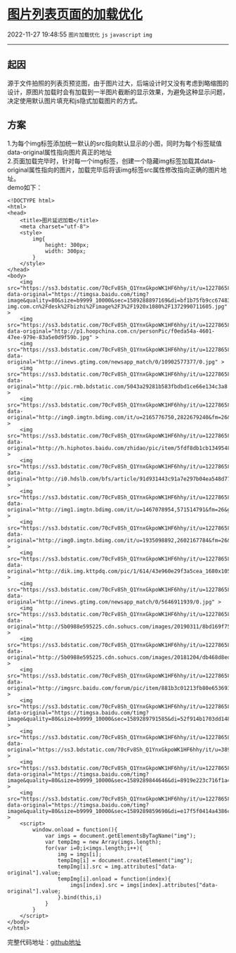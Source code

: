 # [图片列表页面的加载优化](https://blog.csdn.net/woaidouya123/article/details/106188749)
2022-11-27 19:48:55 `图片加载优化` `js` `javascript` `img`

---
<svg xmlns="http://www.w3.org/2000/svg" style="display: none;">
                        <path stroke-linecap="round" d="M5,0 0,2.5 5,5z" id="raphael-marker-block" style="-webkit-tap-highlight-color: rgba(0, 0, 0, 0);"></path>
                    </svg>
                    <h2><a id="_0"></a>起因</h2> 
<p>源于文件拍照的列表页预览图，由于图片过大，后端设计时又没有考虑到略缩图的设计，原图片加载时会有加载到一半图片截断的显示效果，为避免这种显示问题，决定使用默认图片填充和js隐式加载图片的方式。</p> 
<h2><a id="_2"></a>方案</h2> 
<p>1.为每个img标签添加统一默认的src指向默认显示的小图，同时为每个标签赋值data-original属性指向图片真正的地址<br> 2.页面加载完毕时，针对每一个img标签，创建一个隐藏img标签加载其data-original属性指向的图片，加载完毕后将该img标签src属性修改指向正确的图片地址。<br> demo如下：</p> 
<pre><code class="prism language-html"><span class="token doctype">&lt;!DOCTYPE html&gt;</span>
<span class="token tag"><span class="token tag"><span class="token punctuation">&lt;</span>html</span><span class="token punctuation">&gt;</span></span>
<span class="token tag"><span class="token tag"><span class="token punctuation">&lt;</span>head</span><span class="token punctuation">&gt;</span></span>
	<span class="token tag"><span class="token tag"><span class="token punctuation">&lt;</span>title</span><span class="token punctuation">&gt;</span></span>图片延迟加载<span class="token tag"><span class="token tag"><span class="token punctuation">&lt;/</span>title</span><span class="token punctuation">&gt;</span></span>
	<span class="token tag"><span class="token tag"><span class="token punctuation">&lt;</span>meta</span> <span class="token attr-name">charset</span><span class="token attr-value"><span class="token punctuation">=</span><span class="token punctuation">"</span>utf-8<span class="token punctuation">"</span></span><span class="token punctuation">&gt;</span></span>
	<span class="token tag"><span class="token tag"><span class="token punctuation">&lt;</span>style</span><span class="token punctuation">&gt;</span></span><span class="token style language-css">
		<span class="token selector">img</span><span class="token punctuation">{<!-- --></span>
			<span class="token property">height</span><span class="token punctuation">:</span> 300px<span class="token punctuation">;</span>
			<span class="token property">width</span><span class="token punctuation">:</span> 300px<span class="token punctuation">;</span>
		<span class="token punctuation">}</span>
	</span><span class="token tag"><span class="token tag"><span class="token punctuation">&lt;/</span>style</span><span class="token punctuation">&gt;</span></span>
<span class="token tag"><span class="token tag"><span class="token punctuation">&lt;/</span>head</span><span class="token punctuation">&gt;</span></span>
<span class="token tag"><span class="token tag"><span class="token punctuation">&lt;</span>body</span><span class="token punctuation">&gt;</span></span>
	<span class="token tag"><span class="token tag"><span class="token punctuation">&lt;</span>img</span> <span class="token attr-name">src</span><span class="token attr-value"><span class="token punctuation">=</span><span class="token punctuation">"</span>https://ss3.bdstatic.com/70cFv8Sh_Q1YnxGkpoWK1HF6hhy/it/u=1227865842,733762983&amp;fm=26&amp;gp=0.jpg<span class="token punctuation">"</span></span> <span class="token attr-name">data-original</span><span class="token attr-value"><span class="token punctuation">=</span><span class="token punctuation">"</span>https://timgsa.baidu.com/timg?image&amp;quality=80&amp;size=b9999_10000&amp;sec=1589288897169&amp;di=bf1b75fb9cc67483250a10a9b83ce72c&amp;imgtype=0&amp;src=http%3A%2F%2Fb.zol-img.com.cn%2Fdesk%2Fbizhi%2Fimage%2F3%2F1920x1080%2F1372990711605.jpg<span class="token punctuation">"</span></span> <span class="token punctuation">&gt;</span></span>
	<span class="token tag"><span class="token tag"><span class="token punctuation">&lt;</span>img</span> <span class="token attr-name">src</span><span class="token attr-value"><span class="token punctuation">=</span><span class="token punctuation">"</span>https://ss3.bdstatic.com/70cFv8Sh_Q1YnxGkpoWK1HF6hhy/it/u=1227865842,733762983&amp;fm=26&amp;gp=0.jpg<span class="token punctuation">"</span></span> <span class="token attr-name">data-original</span><span class="token attr-value"><span class="token punctuation">=</span><span class="token punctuation">"</span>http://p1.hoopchina.com.cn/personPic/f0eda54a-4601-47ee-979e-83a5e0d9f59b.jpg<span class="token punctuation">"</span></span> <span class="token punctuation">&gt;</span></span>
	<span class="token tag"><span class="token tag"><span class="token punctuation">&lt;</span>img</span> <span class="token attr-name">src</span><span class="token attr-value"><span class="token punctuation">=</span><span class="token punctuation">"</span>https://ss3.bdstatic.com/70cFv8Sh_Q1YnxGkpoWK1HF6hhy/it/u=1227865842,733762983&amp;fm=26&amp;gp=0.jpg<span class="token punctuation">"</span></span> <span class="token attr-name">data-original</span><span class="token attr-value"><span class="token punctuation">=</span><span class="token punctuation">"</span>http://inews.gtimg.com/newsapp_match/0/10902577377/0.jpg<span class="token punctuation">"</span></span> <span class="token punctuation">&gt;</span></span>
	<span class="token tag"><span class="token tag"><span class="token punctuation">&lt;</span>img</span> <span class="token attr-name">src</span><span class="token attr-value"><span class="token punctuation">=</span><span class="token punctuation">"</span>https://ss3.bdstatic.com/70cFv8Sh_Q1YnxGkpoWK1HF6hhy/it/u=1227865842,733762983&amp;fm=26&amp;gp=0.jpg<span class="token punctuation">"</span></span> <span class="token attr-name">data-original</span><span class="token attr-value"><span class="token punctuation">=</span><span class="token punctuation">"</span>http://pic.rmb.bdstatic.com/5043a29281b583fbdbd1ce66e134c3a8.jpeg<span class="token punctuation">"</span></span> <span class="token punctuation">&gt;</span></span>
	<span class="token tag"><span class="token tag"><span class="token punctuation">&lt;</span>img</span> <span class="token attr-name">src</span><span class="token attr-value"><span class="token punctuation">=</span><span class="token punctuation">"</span>https://ss3.bdstatic.com/70cFv8Sh_Q1YnxGkpoWK1HF6hhy/it/u=1227865842,733762983&amp;fm=26&amp;gp=0.jpg<span class="token punctuation">"</span></span> <span class="token attr-name">data-original</span><span class="token attr-value"><span class="token punctuation">=</span><span class="token punctuation">"</span>http://img0.imgtn.bdimg.com/it/u=2165776750,2822679240&amp;fm=26&amp;gp=0.jpg<span class="token punctuation">"</span></span> <span class="token punctuation">&gt;</span></span>
	<span class="token tag"><span class="token tag"><span class="token punctuation">&lt;</span>img</span> <span class="token attr-name">src</span><span class="token attr-value"><span class="token punctuation">=</span><span class="token punctuation">"</span>https://ss3.bdstatic.com/70cFv8Sh_Q1YnxGkpoWK1HF6hhy/it/u=1227865842,733762983&amp;fm=26&amp;gp=0.jpg<span class="token punctuation">"</span></span> <span class="token attr-name">data-original</span><span class="token attr-value"><span class="token punctuation">=</span><span class="token punctuation">"</span>http://h.hiphotos.baidu.com/zhidao/pic/item/5fdf8db1cb1349548e51ce14504e9258d1094a76.jpg<span class="token punctuation">"</span></span> <span class="token punctuation">&gt;</span></span>
	<span class="token tag"><span class="token tag"><span class="token punctuation">&lt;</span>img</span> <span class="token attr-name">src</span><span class="token attr-value"><span class="token punctuation">=</span><span class="token punctuation">"</span>https://ss3.bdstatic.com/70cFv8Sh_Q1YnxGkpoWK1HF6hhy/it/u=1227865842,733762983&amp;fm=26&amp;gp=0.jpg<span class="token punctuation">"</span></span> <span class="token attr-name">data-original</span><span class="token attr-value"><span class="token punctuation">=</span><span class="token punctuation">"</span>http://i0.hdslb.com/bfs/article/91d931443c91a7e297b04ea548d77cdaad3b979e.jpg<span class="token punctuation">"</span></span> <span class="token punctuation">&gt;</span></span>
	<span class="token tag"><span class="token tag"><span class="token punctuation">&lt;</span>img</span> <span class="token attr-name">src</span><span class="token attr-value"><span class="token punctuation">=</span><span class="token punctuation">"</span>https://ss3.bdstatic.com/70cFv8Sh_Q1YnxGkpoWK1HF6hhy/it/u=1227865842,733762983&amp;fm=26&amp;gp=0.jpg<span class="token punctuation">"</span></span> <span class="token attr-name">data-original</span><span class="token attr-value"><span class="token punctuation">=</span><span class="token punctuation">"</span>http://img1.imgtn.bdimg.com/it/u=1467078954,571514791&amp;fm=26&amp;gp=0.jpg<span class="token punctuation">"</span></span> <span class="token punctuation">&gt;</span></span>
	<span class="token tag"><span class="token tag"><span class="token punctuation">&lt;</span>img</span> <span class="token attr-name">src</span><span class="token attr-value"><span class="token punctuation">=</span><span class="token punctuation">"</span>https://ss3.bdstatic.com/70cFv8Sh_Q1YnxGkpoWK1HF6hhy/it/u=1227865842,733762983&amp;fm=26&amp;gp=0.jpg<span class="token punctuation">"</span></span> <span class="token attr-name">data-original</span><span class="token attr-value"><span class="token punctuation">=</span><span class="token punctuation">"</span>http://img0.imgtn.bdimg.com/it/u=1935098892,2602167784&amp;fm=26&amp;gp=0.jpg<span class="token punctuation">"</span></span> <span class="token punctuation">&gt;</span></span>
	<span class="token tag"><span class="token tag"><span class="token punctuation">&lt;</span>img</span> <span class="token attr-name">src</span><span class="token attr-value"><span class="token punctuation">=</span><span class="token punctuation">"</span>https://ss3.bdstatic.com/70cFv8Sh_Q1YnxGkpoWK1HF6hhy/it/u=1227865842,733762983&amp;fm=26&amp;gp=0.jpg<span class="token punctuation">"</span></span> <span class="token attr-name">data-original</span><span class="token attr-value"><span class="token punctuation">=</span><span class="token punctuation">"</span>http://dik.img.kttpdq.com/pic/1/614/43e960e29f3a5cea_1680x1050.jpg<span class="token punctuation">"</span></span> <span class="token punctuation">&gt;</span></span>
	<span class="token tag"><span class="token tag"><span class="token punctuation">&lt;</span>img</span> <span class="token attr-name">src</span><span class="token attr-value"><span class="token punctuation">=</span><span class="token punctuation">"</span>https://ss3.bdstatic.com/70cFv8Sh_Q1YnxGkpoWK1HF6hhy/it/u=1227865842,733762983&amp;fm=26&amp;gp=0.jpg<span class="token punctuation">"</span></span> <span class="token attr-name">data-original</span><span class="token attr-value"><span class="token punctuation">=</span><span class="token punctuation">"</span>http://inews.gtimg.com/newsapp_match/0/5646911939/0.jpg<span class="token punctuation">"</span></span> <span class="token punctuation">&gt;</span></span>
	<span class="token tag"><span class="token tag"><span class="token punctuation">&lt;</span>img</span> <span class="token attr-name">src</span><span class="token attr-value"><span class="token punctuation">=</span><span class="token punctuation">"</span>https://ss3.bdstatic.com/70cFv8Sh_Q1YnxGkpoWK1HF6hhy/it/u=1227865842,733762983&amp;fm=26&amp;gp=0.jpg<span class="token punctuation">"</span></span> <span class="token attr-name">data-original</span><span class="token attr-value"><span class="token punctuation">=</span><span class="token punctuation">"</span>http://5b0988e595225.cdn.sohucs.com/images/20190311/8bd169f753bc420fb87354583329c644.png<span class="token punctuation">"</span></span> <span class="token punctuation">&gt;</span></span>
	<span class="token tag"><span class="token tag"><span class="token punctuation">&lt;</span>img</span> <span class="token attr-name">src</span><span class="token attr-value"><span class="token punctuation">=</span><span class="token punctuation">"</span>https://ss3.bdstatic.com/70cFv8Sh_Q1YnxGkpoWK1HF6hhy/it/u=1227865842,733762983&amp;fm=26&amp;gp=0.jpg<span class="token punctuation">"</span></span> <span class="token attr-name">data-original</span><span class="token attr-value"><span class="token punctuation">=</span><span class="token punctuation">"</span>http://5b0988e595225.cdn.sohucs.com/images/20181204/db468d8eddd04f888a3be04a506f1789.jpeg<span class="token punctuation">"</span></span> <span class="token punctuation">&gt;</span></span>
	<span class="token tag"><span class="token tag"><span class="token punctuation">&lt;</span>img</span> <span class="token attr-name">src</span><span class="token attr-value"><span class="token punctuation">=</span><span class="token punctuation">"</span>https://ss3.bdstatic.com/70cFv8Sh_Q1YnxGkpoWK1HF6hhy/it/u=1227865842,733762983&amp;fm=26&amp;gp=0.jpg<span class="token punctuation">"</span></span> <span class="token attr-name">data-original</span><span class="token attr-value"><span class="token punctuation">=</span><span class="token punctuation">"</span>http://imgsrc.baidu.com/forum/pic/item/881b3c01213fb80e653693033ad12f2ebb389475.jpg<span class="token punctuation">"</span></span> <span class="token punctuation">&gt;</span></span>
	<span class="token tag"><span class="token tag"><span class="token punctuation">&lt;</span>img</span> <span class="token attr-name">src</span><span class="token attr-value"><span class="token punctuation">=</span><span class="token punctuation">"</span>https://ss3.bdstatic.com/70cFv8Sh_Q1YnxGkpoWK1HF6hhy/it/u=1227865842,733762983&amp;fm=26&amp;gp=0.jpg<span class="token punctuation">"</span></span> <span class="token attr-name">data-original</span><span class="token attr-value"><span class="token punctuation">=</span><span class="token punctuation">"</span>https://timgsa.baidu.com/timg?image&amp;quality=80&amp;size=b9999_10000&amp;sec=1589289791585&amp;di=52f914b1703dd148ff1c333f31d68294&amp;imgtype=0&amp;src=http%3A%2F%2Fe.hiphotos.baidu.com%2Fspace%2Fpic%2Fitem%2F0b46f21fbe096b635a35f1f90c338744ebf8ac6f.jpg<span class="token punctuation">"</span></span> <span class="token punctuation">&gt;</span></span>
	<span class="token tag"><span class="token tag"><span class="token punctuation">&lt;</span>img</span> <span class="token attr-name">src</span><span class="token attr-value"><span class="token punctuation">=</span><span class="token punctuation">"</span>https://ss3.bdstatic.com/70cFv8Sh_Q1YnxGkpoWK1HF6hhy/it/u=1227865842,733762983&amp;fm=26&amp;gp=0.jpg<span class="token punctuation">"</span></span> <span class="token attr-name">data-original</span><span class="token attr-value"><span class="token punctuation">=</span><span class="token punctuation">"</span>https://ss3.bdstatic.com/70cFv8Sh_Q1YnxGkpoWK1HF6hhy/it/u=3893776641,1745824786&amp;fm=26&amp;gp=0.jpg<span class="token punctuation">"</span></span> <span class="token punctuation">&gt;</span></span>
	<span class="token tag"><span class="token tag"><span class="token punctuation">&lt;</span>img</span> <span class="token attr-name">src</span><span class="token attr-value"><span class="token punctuation">=</span><span class="token punctuation">"</span>https://ss3.bdstatic.com/70cFv8Sh_Q1YnxGkpoWK1HF6hhy/it/u=1227865842,733762983&amp;fm=26&amp;gp=0.jpg<span class="token punctuation">"</span></span> <span class="token attr-name">data-original</span><span class="token attr-value"><span class="token punctuation">=</span><span class="token punctuation">"</span>https://timgsa.baidu.com/timg?image&amp;quality=80&amp;size=b9999_10000&amp;sec=1589289844646&amp;di=8919e223c716f1a480a58b79fb795299&amp;imgtype=0&amp;src=http%3A%2F%2Ff.hiphotos.baidu.com%2Fzhidao%2Fpic%2Fitem%2F8435e5dde71190ef6b0dcde6cd1b9d16fdfa6010.jpg<span class="token punctuation">"</span></span> <span class="token punctuation">&gt;</span></span>
	<span class="token tag"><span class="token tag"><span class="token punctuation">&lt;</span>img</span> <span class="token attr-name">src</span><span class="token attr-value"><span class="token punctuation">=</span><span class="token punctuation">"</span>https://ss3.bdstatic.com/70cFv8Sh_Q1YnxGkpoWK1HF6hhy/it/u=1227865842,733762983&amp;fm=26&amp;gp=0.jpg<span class="token punctuation">"</span></span> <span class="token attr-name">data-original</span><span class="token attr-value"><span class="token punctuation">=</span><span class="token punctuation">"</span>https://timgsa.baidu.com/timg?image&amp;quality=80&amp;size=b9999_10000&amp;sec=1589289859690&amp;di=e17f5f0414a4386ccd67ae45fb994e54&amp;imgtype=0&amp;src=http%3A%2F%2F5b0988e595225.cdn.sohucs.com%2Fimages%2F20181027%2F1a2f1d7258444b1c831917d950de2d07.png<span class="token punctuation">"</span></span> <span class="token punctuation">&gt;</span></span>
	<span class="token tag"><span class="token tag"><span class="token punctuation">&lt;</span>script</span><span class="token punctuation">&gt;</span></span><span class="token script language-javascript">
		window<span class="token punctuation">.</span><span class="token function-variable function">onload</span> <span class="token operator">=</span> <span class="token keyword">function</span><span class="token punctuation">(</span><span class="token punctuation">)</span><span class="token punctuation">{<!-- --></span>
			<span class="token keyword">var</span> imgs <span class="token operator">=</span> document<span class="token punctuation">.</span><span class="token function">getElementsByTagName</span><span class="token punctuation">(</span><span class="token string">"img"</span><span class="token punctuation">)</span><span class="token punctuation">;</span>
			<span class="token keyword">var</span> tempImg <span class="token operator">=</span> <span class="token keyword">new</span> <span class="token class-name">Array</span><span class="token punctuation">(</span>imgs<span class="token punctuation">.</span>length<span class="token punctuation">)</span><span class="token punctuation">;</span>
			<span class="token keyword">for</span><span class="token punctuation">(</span><span class="token keyword">var</span> i<span class="token operator">=</span><span class="token number">0</span><span class="token punctuation">;</span>i<span class="token operator">&lt;</span>imgs<span class="token punctuation">.</span>length<span class="token punctuation">;</span>i<span class="token operator">++</span><span class="token punctuation">)</span><span class="token punctuation">{<!-- --></span>
				img <span class="token operator">=</span> imgs<span class="token punctuation">[</span>i<span class="token punctuation">]</span><span class="token punctuation">;</span>
				tempImg<span class="token punctuation">[</span>i<span class="token punctuation">]</span> <span class="token operator">=</span> document<span class="token punctuation">.</span><span class="token function">createElement</span><span class="token punctuation">(</span><span class="token string">"img"</span><span class="token punctuation">)</span><span class="token punctuation">;</span>
				tempImg<span class="token punctuation">[</span>i<span class="token punctuation">]</span><span class="token punctuation">.</span>src <span class="token operator">=</span> img<span class="token punctuation">.</span>attributes<span class="token punctuation">[</span><span class="token string">"data-original"</span><span class="token punctuation">]</span><span class="token punctuation">.</span>value<span class="token punctuation">;</span>
				tempImg<span class="token punctuation">[</span>i<span class="token punctuation">]</span><span class="token punctuation">.</span><span class="token function-variable function">onload</span> <span class="token operator">=</span> <span class="token keyword">function</span><span class="token punctuation">(</span>index<span class="token punctuation">)</span><span class="token punctuation">{<!-- --></span>
					imgs<span class="token punctuation">[</span>index<span class="token punctuation">]</span><span class="token punctuation">.</span>src <span class="token operator">=</span> imgs<span class="token punctuation">[</span>index<span class="token punctuation">]</span><span class="token punctuation">.</span>attributes<span class="token punctuation">[</span><span class="token string">"data-original"</span><span class="token punctuation">]</span><span class="token punctuation">.</span>value<span class="token punctuation">;</span>
				<span class="token punctuation">}</span><span class="token punctuation">.</span><span class="token function">bind</span><span class="token punctuation">(</span><span class="token keyword">this</span><span class="token punctuation">,</span>i<span class="token punctuation">)</span>
			<span class="token punctuation">}</span>
		<span class="token punctuation">}</span>
	</span><span class="token tag"><span class="token tag"><span class="token punctuation">&lt;/</span>script</span><span class="token punctuation">&gt;</span></span>
<span class="token tag"><span class="token tag"><span class="token punctuation">&lt;/</span>body</span><span class="token punctuation">&gt;</span></span>
<span class="token tag"><span class="token tag"><span class="token punctuation">&lt;/</span>html</span><span class="token punctuation">&gt;</span></span>
</code></pre> 
<p>完整代码地址：<a href="https://github.com/woaidouya123/cssLib/blob/master/src/cssDemo/imgDataOrigin.html">github地址</a></p>
